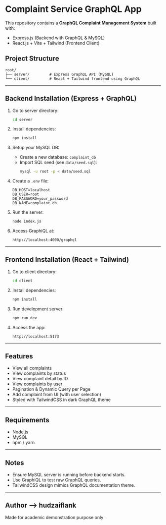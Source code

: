 # Complaint Service GraphQL App

This repository contains a **GraphQL Complaint Management System** built with:

- Express.js (Backend with GraphQL & MySQL)
- React.js + Vite + Tailwind (Frontend Client)

## Project Structure

```
root/
├── server/         # Express GraphQL API (MySQL)
└── client/         # React + Tailwind frontend using GraphQL
```

---

## Backend Installation (Express + GraphQL)

1. Go to server directory:

   ```bash
   cd server
   ```

2. Install dependencies:

   ```bash
   npm install
   ```

3. Setup your MySQL DB:

   - Create a new database: `complaint_db`
   - Import SQL seed (see `data/seed.sql`):
     ```bash
     mysql -u root -p < data/seed.sql
     ```

4. Create a `.env` file:

   ```
   DB_HOST=localhost
   DB_USER=root
   DB_PASSWORD=your_password
   DB_NAME=complaint_db
   ```

5. Run the server:

   ```bash
   node index.js
   ```

6. Access GraphiQL at:
   ```
   http://localhost:4000/graphql
   ```

---

## Frontend Installation (React + Tailwind)

1. Go to client directory:

   ```bash
   cd client
   ```

2. Install dependencies:

   ```bash
   npm install
   ```

3. Run development server:

   ```bash
   npm run dev
   ```

4. Access the app:
   ```
   http://localhost:5173
   ```

---

## Features

- View all complaints
- View complaints by status
- View complaint detail by ID
- View complaints by user
- Pagination & Dynamic Query per Page
- Add complaint from UI (with user selection)
- Styled with TailwindCSS in dark GraphQL theme

---

## Requirements

- Node.js
- MySQL
- npm / yarn

---

## Notes

- Ensure MySQL server is running before backend starts.
- Use GraphiQL to test raw GraphQL queries.
- TailwindCSS design mimics GraphQL documentation theme.

---

## Author --> hudzaiflank

Made for academic demonstration purpose only
